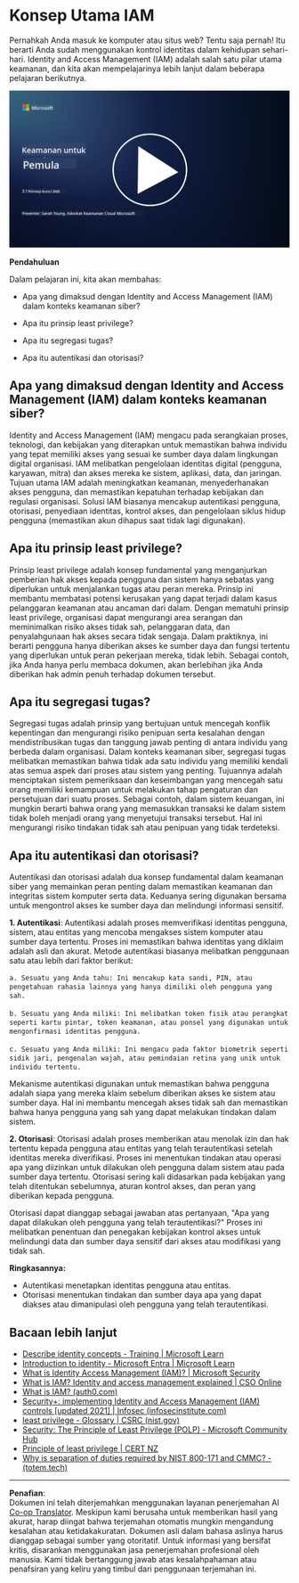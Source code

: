 <!--
CO_OP_TRANSLATOR_METADATA:
{
  "original_hash": "2e3864e3d579f0dbb4ac2ec8c5f82acf",
  "translation_date": "2025-09-03T19:38:06+00:00",
  "source_file": "2.1 IAM key concepts.md",
  "language_code": "id"
}
-->
# Konsep Utama IAM

Pernahkah Anda masuk ke komputer atau situs web? Tentu saja pernah! Itu berarti Anda sudah menggunakan kontrol identitas dalam kehidupan sehari-hari. Identity and Access Management (IAM) adalah salah satu pilar utama keamanan, dan kita akan mempelajarinya lebih lanjut dalam beberapa pelajaran berikutnya.

[![Tonton video](../../translated_images/2-1_placeholder.00302da3e773051f1319ab8d93ff0f19d3e80a27d4f939e647839f280ac9c0fb.id.png)](https://learn-video.azurefd.net/vod/player?id=3d2a9cb5-e25a-4b25-9e5a-b3fee2360f24)

**Pendahuluan**

Dalam pelajaran ini, kita akan membahas:

- Apa yang dimaksud dengan Identity and Access Management (IAM) dalam
  konteks keamanan siber?
  
- Apa itu prinsip least privilege?
  
- Apa itu segregasi tugas?
  
- Apa itu autentikasi dan otorisasi?

## Apa yang dimaksud dengan Identity and Access Management (IAM) dalam konteks keamanan siber?

Identity and Access Management (IAM) mengacu pada serangkaian proses, teknologi, dan kebijakan yang diterapkan untuk memastikan bahwa individu yang tepat memiliki akses yang sesuai ke sumber daya dalam lingkungan digital organisasi. IAM melibatkan pengelolaan identitas digital (pengguna, karyawan, mitra) dan akses mereka ke sistem, aplikasi, data, dan jaringan. Tujuan utama IAM adalah meningkatkan keamanan, menyederhanakan akses pengguna, dan memastikan kepatuhan terhadap kebijakan dan regulasi organisasi. Solusi IAM biasanya mencakup autentikasi pengguna, otorisasi, penyediaan identitas, kontrol akses, dan pengelolaan siklus hidup pengguna (memastikan akun dihapus saat tidak lagi digunakan).

## Apa itu prinsip least privilege?

Prinsip least privilege adalah konsep fundamental yang menganjurkan pemberian hak akses kepada pengguna dan sistem hanya sebatas yang diperlukan untuk menjalankan tugas atau peran mereka. Prinsip ini membantu membatasi potensi kerusakan yang dapat terjadi dalam kasus pelanggaran keamanan atau ancaman dari dalam. Dengan mematuhi prinsip least privilege, organisasi dapat mengurangi area serangan dan meminimalkan risiko akses tidak sah, pelanggaran data, dan penyalahgunaan hak akses secara tidak sengaja. Dalam praktiknya, ini berarti pengguna hanya diberikan akses ke sumber daya dan fungsi tertentu yang diperlukan untuk peran pekerjaan mereka, tidak lebih. Sebagai contoh, jika Anda hanya perlu membaca dokumen, akan berlebihan jika Anda diberikan hak admin penuh terhadap dokumen tersebut.

## Apa itu segregasi tugas?

Segregasi tugas adalah prinsip yang bertujuan untuk mencegah konflik kepentingan dan mengurangi risiko penipuan serta kesalahan dengan mendistribusikan tugas dan tanggung jawab penting di antara individu yang berbeda dalam organisasi. Dalam konteks keamanan siber, segregasi tugas melibatkan memastikan bahwa tidak ada satu individu yang memiliki kendali atas semua aspek dari proses atau sistem yang penting. Tujuannya adalah menciptakan sistem pemeriksaan dan keseimbangan yang mencegah satu orang memiliki kemampuan untuk melakukan tahap pengaturan dan persetujuan dari suatu proses. Sebagai contoh, dalam sistem keuangan, ini mungkin berarti bahwa orang yang memasukkan transaksi ke dalam sistem tidak boleh menjadi orang yang menyetujui transaksi tersebut. Hal ini mengurangi risiko tindakan tidak sah atau penipuan yang tidak terdeteksi.

## Apa itu autentikasi dan otorisasi?

Autentikasi dan otorisasi adalah dua konsep fundamental dalam keamanan siber yang memainkan peran penting dalam memastikan keamanan dan integritas sistem komputer serta data. Keduanya sering digunakan bersama untuk mengontrol akses ke sumber daya dan melindungi informasi sensitif.

**1. Autentikasi**: Autentikasi adalah proses memverifikasi identitas pengguna, sistem, atau entitas yang mencoba mengakses sistem komputer atau sumber daya tertentu. Proses ini memastikan bahwa identitas yang diklaim adalah asli dan akurat. Metode autentikasi biasanya melibatkan penggunaan satu atau lebih dari faktor berikut:
    
    a. Sesuatu yang Anda tahu: Ini mencakup kata sandi, PIN, atau pengetahuan rahasia lainnya yang hanya dimiliki oleh pengguna yang sah.
    
    b. Sesuatu yang Anda miliki: Ini melibatkan token fisik atau perangkat seperti kartu pintar, token keamanan, atau ponsel yang digunakan untuk mengonfirmasi identitas pengguna.
    
    c. Sesuatu yang Anda miliki: Ini mengacu pada faktor biometrik seperti sidik jari, pengenalan wajah, atau pemindaian retina yang unik untuk individu tertentu.
    

Mekanisme autentikasi digunakan untuk memastikan bahwa pengguna adalah siapa yang mereka klaim sebelum diberikan akses ke sistem atau sumber daya. Hal ini membantu mencegah akses tidak sah dan memastikan bahwa hanya pengguna yang sah yang dapat melakukan tindakan dalam sistem.

**2. Otorisasi**: Otorisasi adalah proses memberikan atau menolak izin dan hak tertentu kepada pengguna atau entitas yang telah terautentikasi setelah identitas mereka diverifikasi. Proses ini menentukan tindakan atau operasi apa yang diizinkan untuk dilakukan oleh pengguna dalam sistem atau pada sumber daya tertentu. Otorisasi sering kali didasarkan pada kebijakan yang telah ditentukan sebelumnya, aturan kontrol akses, dan peran yang diberikan kepada pengguna.

Otorisasi dapat dianggap sebagai jawaban atas pertanyaan, "Apa yang dapat dilakukan oleh pengguna yang telah terautentikasi?" Proses ini melibatkan penentuan dan penegakan kebijakan kontrol akses untuk melindungi data dan sumber daya sensitif dari akses atau modifikasi yang tidak sah.

**Ringkasannya:**

- Autentikasi menetapkan identitas pengguna atau entitas.
- Otorisasi menentukan tindakan dan sumber daya apa yang dapat diakses atau dimanipulasi oleh pengguna yang telah terautentikasi.

## Bacaan lebih lanjut

- [Describe identity concepts - Training | Microsoft Learn](https://learn.microsoft.com/training/modules/describe-identity-principles-concepts/?WT.mc_id=academic-96948-sayoung)
- [Introduction to identity - Microsoft Entra | Microsoft Learn](https://learn.microsoft.com/azure/active-directory/fundamentals/identity-fundamental-concepts?WT.mc_id=academic-96948-sayoung)
- [What is Identity Access Management (IAM)? | Microsoft Security](https://www.microsoft.com/security/business/security-101/what-is-identity-access-management-iam?WT.mc_id=academic-96948-sayoung)
- [What is IAM? Identity and access management explained | CSO Online](https://www.csoonline.com/article/518296/what-is-iam-identity-and-access-management-explained.html)
- [What is IAM? (auth0.com)](https://auth0.com/blog/what-is-iam/)
- [Security+: implementing Identity and Access Management (IAM) controls [updated 2021] | Infosec (infosecinstitute.com)](https://resources.infosecinstitute.com/certifications/securityplus/security-implementing-identity-and-access-management-iam-controls/)
- [least privilege - Glossary | CSRC (nist.gov)](https://csrc.nist.gov/glossary/term/least_privilege)
- [Security: The Principle of Least Privilege (POLP) - Microsoft Community Hub](https://techcommunity.microsoft.com/t5/azure-sql-blog/security-the-principle-of-least-privilege-polp/ba-p/2067390?WT.mc_id=academic-96948-sayoung)
- [Principle of least privilege | CERT NZ](https://www.cert.govt.nz/it-specialists/critical-controls/principle-of-least-privilege/)
- [Why is separation of duties required by NIST 800-171 and CMMC? - (totem.tech)](https://www.totem.tech/cmmc-separation-of-duties/)

---

**Penafian**:  
Dokumen ini telah diterjemahkan menggunakan layanan penerjemahan AI [Co-op Translator](https://github.com/Azure/co-op-translator). Meskipun kami berusaha untuk memberikan hasil yang akurat, harap diingat bahwa terjemahan otomatis mungkin mengandung kesalahan atau ketidakakuratan. Dokumen asli dalam bahasa aslinya harus dianggap sebagai sumber yang otoritatif. Untuk informasi yang bersifat kritis, disarankan menggunakan jasa penerjemahan profesional oleh manusia. Kami tidak bertanggung jawab atas kesalahpahaman atau penafsiran yang keliru yang timbul dari penggunaan terjemahan ini.